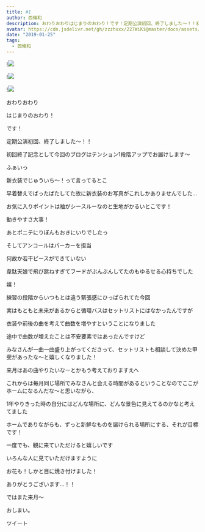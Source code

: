 ```yaml
---
title: #1
author: 西條和
description: おわりおわりはじまりのおわり！です！定期公演初回、終了しました〜！！初回終了記...
avatar: https://cdn.jsdelivr.net/gh/zzzhxxx/227WiKi@master/docs/assets/photo/avatar/nagomi.jpg
date: "2019-01-25"
tags:
  - 西條和
---
```


!![](https://cdn.jsdelivr.net/gh/zzzhxxx/227WiKi-image@master/blog-image/nagomi-2019-01-25_1.jpg)

!![](https://cdn.jsdelivr.net/gh/zzzhxxx/227WiKi-image@master/blog-image/nagomi-2019-01-25_2.jpg)

!![](https://cdn.jsdelivr.net/gh/zzzhxxx/227WiKi-image@master/blog-image/nagomi-2019-01-25_3.jpg)










おわりおわり












はじまりのおわり！












です！









定期公演初回、終了しました〜！！














初回終了記念として今回のブログはテンション1段階アップでお届けします〜












ふぁいっ











新衣装でじゅういち〜！って言ってるとこ









早着替えでばったばたしてた故に新衣装のお写真がこれしかありませんでした…














お気に入りポイントは袖がシースルーなのと生地がかるいとこです！






動きやすさ大事！











あとポニテにりぼんもおきにいりでしたっ













そしてアンコールはパーカーを担当










何故か若干ピースができていない










韋駄天娘で飛び跳ねすぎてフードがぶんぶんしてたのもゆるせる心持ちでした






嬉！









練習の段階からいつもとは違う緊張感にひっぱられてた今回














実はもともと未来があるからと循環バスはセットリストにはなかったんですが








衣装や前後の曲を考えて曲数を増やすということになりました











途中で曲数が増えたことは不安要素ではあったんですけど










みなさんが一曲一曲盛り上がってくださって、セットリストも相談して決めた甲斐があったな〜と嬉しくなりました！










来月はあの曲やりたいなーとかもう考えておりますえへ











これからは毎月同じ場所でみなさんと会える時間があるということなのでここがホームになるんだな〜と思いながら、








1年やりきった時の自分にはどんな場所に、どんな景色に見えてるのかなと考えてました









ホームでありながらも、ずっと新鮮なものを届けられる場所にする、それが目標です！













一度でも、観に来ていただけると嬉しいです













いろんな人に見ていただけますように














お花も！しかと目に焼き付けました！










ありがとうございます…！！












ではまた来月〜















おしまい。


ツイート



